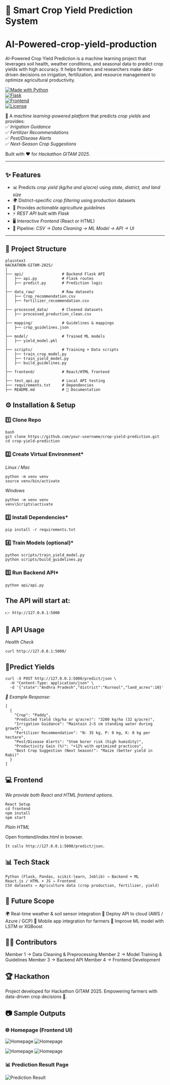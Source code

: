 # 🌾 Smart Crop Yield Prediction System  

# AI-Powered-crop-yield-production
AI-Powered Crop Yield Prediction is a machine learning project that leverages soil health, weather conditions, and seasonal data to predict crop yields with high accuracy. It helps farmers and researchers make data-driven decisions on irrigation, fertilization, and resource management to optimize agricultural productivity.


[![Made with Python](https://img.shields.io/badge/Made%20with-Python-1f425f.svg)](https://www.python.org/)  
[![Flask](https://img.shields.io/badge/Backend-Flask-blue)](https://flask.palletsprojects.com/)  
[![Frontend](https://img.shields.io/badge/Frontend-React%2FHTML-green)](https://reactjs.org/)  
[![License](https://img.shields.io/badge/License-MIT-yellow.svg)](LICENSE)  

🚀 A *machine learning-powered platform* that predicts *crop yields* and provides:  
✅ *Irrigation Guidance*  
✅ *Fertilizer Recommendations*  
✅ *Pest/Disease Alerts*  
✅ *Next-Season Crop Suggestions*  

Built with ❤ for *Hackathon GITAM 2025*.  

---

## ✨ Features
- 📊 Predicts *crop yield (kg/ha and q/acre)* using *state, district, and land size*  
- 🌍 District-specific *crop filtering* using production datasets  
- 🌱 Provides *actionable agriculture guidelines*  
- ⚡ *REST API* built with *Flask*  
- 🖥 *Interactive Frontend* (React or HTML)  
- 🔗 Pipeline: *CSV → Data Cleaning → ML Model → API → UI*  

---

## 📂 Project Structure  
```
plaintext
HACKATHON-GITAM-2025/
│
├── api/                 # Backend Flask API
│   ├── api.py           # Flask routes
│   ├── predict.py       # Prediction logic
│
├── data_raw/            # Raw datasets
│   ├── Crop_recommendation.csv
│   ├── fertilizer_recommendation.csv
│
├── processed_data/      # Cleaned datasets
│   ├── processed_production_clean.csv
│
├── mapping/             # Guidelines & mappings
│   ├── crop_guidelines.json
│
├── model/               # Trained ML models
│   ├── yield_model.pkl
│
├── scripts/             # Training + Data scripts
│   ├── train_crop_model.py
│   ├── train_yield_model.py
│   ├── build_guidelines.py
│
├── frontend/            # React/HTML frontend
│
├── test_api.py          # Local API testing
├── requirements.txt     # Dependencies
├── README.md            # 📘 Documentation
```



## ⚙ Installation & Setup

### 1️⃣ Clone Repo
```
bash
git clone https://github.com/your-username/crop-yield-prediction.git
cd crop-yield-prediction
```

### 2️⃣ Create Virtual Environment*
*Linux / Mac*
```
python -m venv venv
source venv/bin/activate
```
*Windows*
```
python -m venv venv
venv\Scripts\activate
```

### 3️⃣ Install Dependencies*
```
pip install -r requirements.txt
```

### 4️⃣ Train Models (optional)*
```
python scripts/train_yield_model.py
python scripts/build_guidelines.py
```
### 5️⃣ Run Backend API*
```
python api/api.py
```

## The API will start at:
```
👉 http://127.0.0.1:5000
```
## 📡 API Usage
*Health Check*
```
curl http://127.0.0.1:5000/
```
## 🌱Predict Yields
```
curl -X POST http://127.0.0.1:5000/predict/json \
  -H "Content-Type: application/json" \
  -d '{"state":"Andhra Pradesh","district":"Kurnool","land_acres":10}'
```

*🔹 Example Response:*
```
[
  {
    "Crop": "Paddy",
    "Predicted Yield (kg/ha or q/acre)": "3200 kg/ha (32 q/acre)",  
    "Irrigation Guidance": "Maintain 2–5 cm standing water during growth",
    "Fertilizer Recommendation": "N: 35 kg, P: 0 kg, K: 0 kg per hectare",
    "Pest/Disease Alerts": "Stem borer risk (high humidity)",
    "Productivity Gain (%)": "+12% with optimized practices",
    "Best Crop Suggestion (Next Season)": "Maize (better yield in Rabi)"
  }
]
```
## 💻 Frontend

*We provide both React and HTML frontend options.*
```
React Setup
cd frontend
npm install
npm start
```
*Plain HTML*

Open frontend/index.html in browser.
```
It calls http://127.0.0.1:5000/predict/json.
```
## 📊 Tech Stack
```
Python (Flask, Pandas, scikit-learn, Joblib) → Backend + ML
React.js / HTML + JS → Frontend
CSV datasets → Agriculture data (crop production, fertilizer, yield)
```
## 📌 Future Scope
🌍 Real-time weather & soil sensor integration
📡 Deploy API to cloud (AWS / Azure / GCP)
📱 Mobile app integration for farmers
🧠 Improve ML model with LSTM or XGBoost

## 👨‍💻 Contributors

Member 1 → Data Cleaning & Preprocessing
Member 2 → Model Training & Guidelines
Member 3 → Backend API
Member 4 → Frontend Development

## 🏆 Hackathon

Project developed for Hackathon GITAM 2025.
Empowering farmers with data-driven crop decisions 🌱.

## 📷 Sample Outputs

### 🌐 Homepage (Frontend UI)
![Homepage](./assets/homepage1.png) ![Homepage](./assets/homepage2.png)

![Homepage](./assets/homepage4.png) ![Homepage](./assets/homepage5.png)


### 📊 Prediction Result Page
![Prediction Result](./assets/prediction_result.png)
